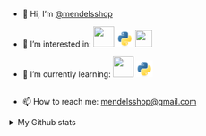 - 👋 Hi, I’m  <a href="https://github.com/mendelsshop/">@mendelsshop</a>
- 👀 I’m interested in: 
<a href="https://rust-lang.org" target="_blank"> <img src="https://user-images.githubusercontent.com/82669516/170113762-a44be0f4-7abc-4fc5-a5f4-95ba3c27d063.png" width="37" height="37"/></a> 
<a href="https://www.python.org" target="_blank"> <img src="https://raw.githubusercontent.com/devicons/devicon/master/icons/python/python-original.svg" width="30" height="30"/></a>
<a> <img src="https://user-images.githubusercontent.com/82669516/170111304-3684b458-433a-46d7-913b-c092bed4c6e1.png" width="30" height="30"/> <a>



- 🌱 I’m currently learning: 
<a href="https://rust-lang.org" target="_blank"> <img src="https://user-images.githubusercontent.com/82669516/170113762-a44be0f4-7abc-4fc5-a5f4-95ba3c27d063.png" width="37" height="37"/></a> 
<a href="https://www.python.org" target="_blank"> <img src="https://raw.githubusercontent.com/devicons/devicon/master/icons/python/python-original.svg" width="30" height="30"/></a>
    <br>
        <br>
- 📫 How to reach me: mendelsshop@gmail.com
        <br>
    
<Details>
    <summary>My Github stats</summary>
    <p align="center">
            
![mendelsshop's GitHub stats](https://github-readme-stats.vercel.app/api?username=mendelsshop&show_icons=true&theme=dark)
[![Top Langs](https://github-readme-stats.vercel.app/api/top-langs/?username=mendelsshop&exclude_repo=github-readme-stats,mendelsshop.github.io&theme=dark)](https://github.com/mendelsshop/github-readme-stats)
            
   </p>
</Details>

<!---
mendelsshop/mendelsshop is a ✨ special ✨ repository because its `README.md` (this file) appears on your GitHub profile.
You can click the Preview link to take a look at your changes.
--->
